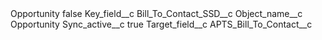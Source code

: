 <?xml version="1.0" encoding="UTF-8"?>
<CustomMetadata xmlns="http://soap.sforce.com/2006/04/metadata" xmlns:xsi="http://www.w3.org/2001/XMLSchema-instance" xmlns:xsd="http://www.w3.org/2001/XMLSchema">
    <label>Opportunity</label>
    <protected>false</protected>
    <values>
        <field>Key_field__c</field>
        <value xsi:type="xsd:string">Bill_To_Contact_SSD__c</value>
    </values>
    <values>
        <field>Object_name__c</field>
        <value xsi:type="xsd:string">Opportunity</value>
    </values>
    <values>
        <field>Sync_active__c</field>
        <value xsi:type="xsd:boolean">true</value>
    </values>
    <values>
        <field>Target_field__c</field>
        <value xsi:type="xsd:string">APTS_Bill_To_Contact__c</value>
    </values>
</CustomMetadata>
